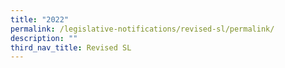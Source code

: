```yaml
---
title: "2022"
permalink: /legislative-notifications/revised-sl/permalink/
description: ""
third_nav_title: Revised SL
---
```

